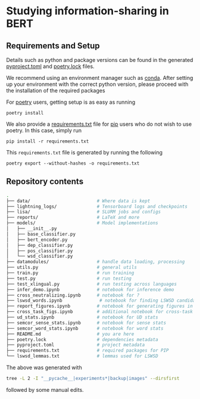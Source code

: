# Studying information-sharing in BERT

## Requirements and Setup

Details such as python and package versions can be found in the generated
[pyproject.toml](pyproject.toml) and [poetry.lock](poetry.lock) files.

We recommend using an environment manager such as
[conda](https://docs.conda.io/en/latest/). After setting up your environment
with the correct python version, please proceed with the installation of the
required packages

For [poetry](https://python-poetry.org/) users, getting setup is as easy as
running

```terminal
poetry install
```

We also provide a [requirements.txt](requirements.txt) file for
[pip](https://pypi.org/project/pip/) users who do not wish to use poetry. In
this case, simply run

```terminal
pip install -r requirements.txt
```

This `requirements.txt` file is generated by running the following

```terminal
poetry export --without-hashes -o requirements.txt
```

## Repository contents

```bash
.
├── data/                         # Where data is kept
├── lightning_logs/               # Tensorboard logs and checkpoints
├── lisa/                         # SLURM jobs and configs
├── reports/                      # LaTeX and more
├── models/                       # Model implementations
│   ├── __init__.py
│   ├── base_classifier.py
│   ├── bert_encoder.py
│   ├── dep_classifier.py
│   ├── pos_classifier.py
│   └── wsd_classifier.py
├── datamodules/                  # handle data loading, processing
├── utils.py                      # general utils
├── train.py                      # run training
├── test.py                       # run testing
├── test_xlingual.py              # run testing across languages
├── infer_demo.ipynb              # notebook for inference demo
├── cross_neutralizing.ipynb      # notebook for ?
├── lswsd_words.ipynb              # notebook for finding LSWSD candidate lemmas
├── report_figures.ipynb          # notebook for generating figures in the report
├── cross_task_figs.ipynb         # additional notebook for cross-task XN figures
├── ud_stats.ipynb                # notebook for UD stats
├── semcor_sense_stats.ipynb      # notebook for sense stats
├── semcor_word_stats.ipynb       # notebook for word stats
├── README.md                     # you are here
├── poetry.lock                   # dependencies metadata
├── pyproject.toml                # project metadata
├── requirements.txt              # required packages for PIP
└── lswsd_lemmas.txt              # lemmas used for LSWSD
```

The above was generated with

```bash
tree -L 2 -I "__pycache__|experiments*|backup|images" --dirsfirst
```

followed by some manual edits.

